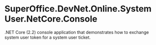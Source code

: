 # SuperOffice.DevNet.Online.SystemUser.NetCore.Console
.NET Core (2.2) console application that demonstrates how to exchange system user token for a system user ticket.

